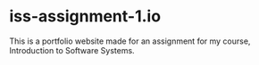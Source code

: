 # iss-assignment-1.io
This is a portfolio website made for an assignment for my course, Introduction to Software Systems.
